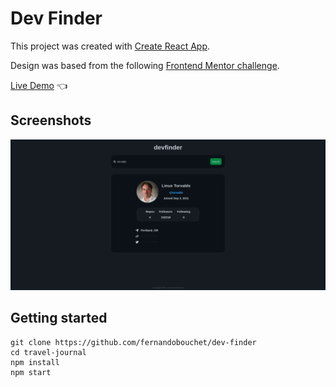 # Dev Finder

This project was created with [Create React App](https://github.com/facebook/create-react-app).

Design was based from the following [Frontend Mentor challenge](https://www.frontendmentor.io/challenges/github-user-search-app-Q09YOgaH6).


[Live Demo](https://fernandobouchet.github.io/dev-finder/) :point_left:


## Screenshots

![App Screenshot](https://github.com/fernandobouchet/dev-finder/blob/main/project_preview.png?raw=true)


## Getting started

```
git clone https://github.com/fernandobouchet/dev-finder
cd travel-journal
npm install
npm start
```
